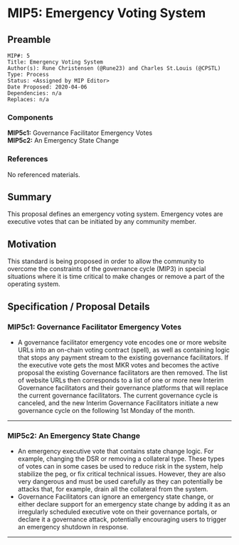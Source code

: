 # MIP5: Emergency Voting System

## Preamble
```
MIP#: 5
Title: Emergency Voting System
Author(s): Rune Christensen (@Rune23) and Charles St.Louis (@CPSTL)
Type: Process
Status: <Assigned by MIP Editor>
Date Proposed: 2020-04-06
Dependencies: n/a
Replaces: n/a
```
### Components
**MIP5c1:** Governance Facilitator Emergency Votes  
**MIP5c2:** An Emergency State Change  

### References
No referenced materials.

## Summary

This proposal defines an emergency voting system. Emergency votes are executive votes that can be initiated by any community member.

## Motivation

This standard is being proposed in order to allow the community to overcome the constraints of the governance cycle (MIP3) in special situations where it is time critical to make changes or remove a part of the operating system.


## Specification / Proposal Details

### MIP5c1: Governance Facilitator Emergency Votes

-   A governance facilitator emergency vote encodes one or more website URLs into an on-chain voting contract (spell), as well as containing logic that stops any payment stream to the existing governance facilitators. If the executive vote gets the most MKR votes and becomes the active proposal the existing Governance facilitators are then removed. The list of website URLs then corresponds to a list of one or more new Interim Governance facilitators and their governance platforms that will replace the current governance facilitators. The current governance cycle is canceled, and the new Interim Governance Facilitators initiate a new governance cycle on the following 1st Monday of the month.
    
---
### MIP5c2: An Emergency State Change

-   An emergency executive vote that contains state change logic. For example, changing the DSR or removing a collateral type. These types of votes can in some cases be used to reduce risk in the system, help stabilize the peg, or fix critical technical issues. However, they are also very dangerous and must be used carefully as they can potentially be attacks that, for example, drain all the collateral from the system.
-   Governance Facilitators can ignore an emergency state change, or either declare support for an emergency state change by adding it as an irregularly scheduled executive vote on their governance portals, or declare it a governance attack, potentially encouraging users to trigger an emergency shutdown in response.
---
